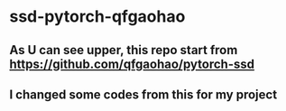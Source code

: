 # ssd-pytorch-qfgaohao
## As U can see upper, this repo start from https://github.com/qfgaohao/pytorch-ssd
## I changed some codes from this for my project 
